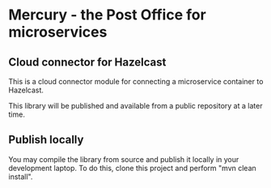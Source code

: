 # Mercury - the Post Office for microservices

## Cloud connector for Hazelcast

This is a cloud connector module for connecting a microservice container to Hazelcast.

This library will be published and available from a public repository at a later time.

## Publish locally

You may compile the library from source and publish it locally in your development laptop.
To do this, clone this project and perform "mvn clean install".


